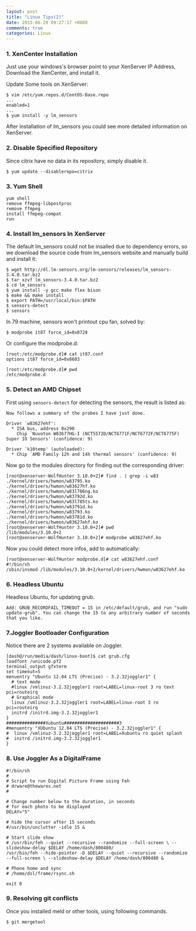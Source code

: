 ```yaml
---
layout: post
title: "Linux Tips(2)"
date: 2015-06-29 09:27:17 +0800
comments: true
categories: Linux
---
```

### 1. XenCenter Installation
Just use your windows's browser point to your XenServer IP Address, Download the XenCenter, and install it.     

Update Some tools on XenServer:    

```
$ vim /etc/yum.repos.d/CentOS-Base.repo
...
enabled=1
...
$ yum install -y lm_sensors
```
After installation of lm_sensors you could see more detailed information on XenServer.     

### 2. Disable Specified Repository
Since citrix have no data in its repository, simply disable it.   

```
$ yum update --disablerepo=citrix
```

### 3. Yum Shell

```
yum shell
remove ffmpeg-libpostproc
remove ffmpeg
install ffmpeg-compat
run
```

### 4. Install lm_sensors In XenServer
The default lm_sensors could not be insalled due to dependency errors, so we download the source code from lm_sensors website and manually build and install it:    

```
$ wget http://dl.lm-sensors.org/lm-sensors/releases/lm_sensors-3.4.0.tar.bz2
$ tar xzvf lm_sensors-3.4.0.tar.bz2
$ cd lm_sensors
$ yum install -y gcc make flex bison 
$ make && make install
$ export PATH=/usr/local/bin:$PATH
$ sensors-detect
$ sensors
```

In 79 machine, sensors won't printout cpu fan, solved by:    

```
$ modprobe it87 force_id=0x8728
```

Or configure the modprobe.d:    

```
[root:/etc/modprobe.d]# cat it87.conf 
options it87 force_id=0x8603

[root:/etc/modprobe.d]# pwd
/etc/modprobe.d
```

### 5. Detect an AMD Chipset
First using `sensors-detect` for detecting the sensors, the result is listed as:    

```
Now follows a summary of the probes I have just done.

Driver `w83627ehf':
  * ISA bus, address 0x290
    Chip `Nuvoton W83677HG-I (NCT5572D/NCT6771F/NCT6772F/NCT6775F) Super IO Sensors' (confidence: 9)

Driver `k10temp' (autoloaded):
  * Chip `AMD Family 12h and 14h thermal sensors' (confidence: 9)
```

Now go to the modules directory for finding out the corresponding driver:    

```
[root@xenserver-WolfHunter 3.10.0+2]# find . | grep -i w83
./kernel/drivers/hwmon/w83795.ko
./kernel/drivers/hwmon/w83627hf.ko
./kernel/drivers/hwmon/w83l786ng.ko
./kernel/drivers/hwmon/w83792d.ko
./kernel/drivers/hwmon/w83l785ts.ko
./kernel/drivers/hwmon/w83791d.ko
./kernel/drivers/hwmon/w83793.ko
./kernel/drivers/hwmon/w83781d.ko
./kernel/drivers/hwmon/w83627ehf.ko
[root@xenserver-WolfHunter 3.10.0+2]# pwd
/lib/modules/3.10.0+2
[root@xenserver-WolfHunter 3.10.0+2]# modprobe w83627ehf.ko
```

Now you could detect more infos, add to automatically:    

```
[root@xenserver-WolfHunter modprobe.d]# cat w83627ehf.conf
#!/bin/sh 
/sbin/insmod /lib/modules/3.10.0+2/kernel/drivers/hwmon/w83627ehf.ko
```

### 6. Headless Ubuntu
Headless Ubuntu, for updating grub.    

```
Add: GRUB_RECORDFAIL_TIMEOUT = 15 in /etc/default/grub, and run "sudo update-grub". You can change the 15 to any arbitrary number of seconds that you like.
```
### 7.Joggler Bootloader Configuration
Notice there are 2 systems available on Joggler.    

```
[dash@/run/media/dash/linux-boot]$ cat grub.cfg
loadfont /unicode.pf2
terminal_output gfxterm
set timeout=5
menuentry "Ubuntu 12.04 LTS (Precise) - 3.2.32joggler1" {
  # text mode
  #linux /vmlinuz-3.2.32joggler1 root=LABEL=linux-root 3 ro text pci=routeirq
  # Graphical mode
  linux /vmlinuz-3.2.32joggler1 root=LABEL=linux-root 3 ro pci=routeirq
  initrd /initrd.img-3.2.32joggler1
}
###############Xubuntu#####################3
#menuentry "XUbuntu 12.04 LTS (Precise) - 3.2.32joggler1" {
#  linux /vmlinuz-3.2.32joggler1 root=LABEL=Xubuntu ro quiet splash 
#  initrd /initrd.img-3.2.32joggler1
}
```

### 8. Use Joggler As a DigitalFrame

```
#!/bin/sh
#
# Script to run Digital Picture Frame using Feh
# drware@thewares.net
#

# Change number below to the duration, in seconds
# for each photo to be displayed
DELAY="5"

# hide the cursor after 15 seconds
#/usr/bin/unclutter -idle 15 &

# Start slide show
# /usr/bin/feh --quiet --recursive --randomize --full-screen \ --slideshow-delay $DELAY /home/dash/800480/
/usr/bin/feh --hide-pointer -D $DELAY --quiet --recursive --randomize --full-screen \ --slideshow-delay $DELAY /home/dash/800480 &

# Phone home and sync
# /home/dsl/frame/rsync.sh

exit 0
```

### 9. Resolving git conflicts
Once you installed meld or other tools, using following commands.    

```
$ git mergetool

```
